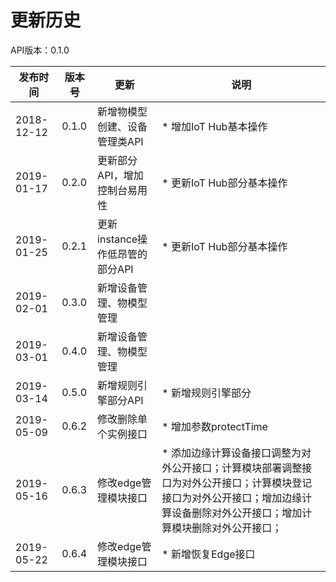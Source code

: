 # 更新历史 #
API版本：0.1.0

|发布时间|版本号|更新|说明|
|---|---|---|---|
|2018-12-12   |0.1.0   |新增物模型创建、设备管理类API      | * 增加IoT Hub基本操作
|2019-01-17   |0.2.0   |更新部分API，增加控制台易用性      | * 更新IoT Hub部分基本操作
|2019-01-25   |0.2.1   |更新instance操作低昂管的部分API    | * 更新IoT Hub部分基本操作
|2019-02-01   |0.3.0   |新增设备管理、物模型管理           | 
|2019-03-01   |0.4.0   |新增设备管理、物模型管理           | 
|2019-03-14   |0.5.0   |新增规则引擎部分API                | * 新增规则引擎部分
|2019-05-09   |0.6.2   |修改删除单个实例接口               | * 增加参数protectTime
|2019-05-16   |0.6.3   |修改edge管理模块接口               | * 添加边缘计算设备接口调整为对外公开接口；计算模块部署调整接口为对外公开接口；计算模块登记接口为对外公开接口；增加边缘计算设备删除对外公开接口；增加计算模块删除对外公开接口；
|2019-05-22   |0.6.4   |修改edge管理模块接口               | * 新增恢复Edge接口
